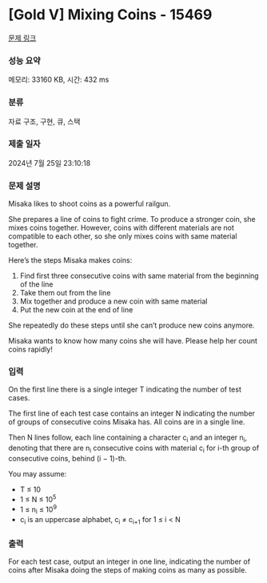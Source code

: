# [Gold V] Mixing Coins - 15469 

[문제 링크](https://www.acmicpc.net/problem/15469) 

### 성능 요약

메모리: 33160 KB, 시간: 432 ms

### 분류

자료 구조, 구현, 큐, 스택

### 제출 일자

2024년 7월 25일 23:10:18

### 문제 설명

<p>Misaka likes to shoot coins as a powerful railgun.</p>

<p>She prepares a line of coins to fight crime. To produce a stronger coin, she mixes coins together. However, coins with different materials are not compatible to each other, so she only mixes coins with same material together.</p>

<p>Here’s the steps Misaka makes coins:</p>

<ol>
	<li>Find first three consecutive coins with same material from the beginning of the line</li>
	<li>Take them out from the line</li>
	<li>Mix together and produce a new coin with same material</li>
	<li>Put the new coin at the end of line</li>
</ol>

<p>She repeatedly do these steps until she can’t produce new coins anymore.</p>

<p>Misaka wants to know how many coins she will have. Please help her count coins rapidly!</p>

### 입력 

 <p>On the first line there is a single integer T indicating the number of test cases.</p>

<p>The first line of each test case contains an integer N indicating the number of groups of consecutive coins Misaka has. All coins are in a single line.</p>

<p>Then N lines follow, each line containing a character c<sub>i</sub> and an integer n<sub>i</sub>, denoting that there are n<sub>i</sub> consecutive coins with material c<sub>i</sub> for i-th group of consecutive coins, behind (i − 1)-th.</p>

<p>You may assume:</p>

<ul>
	<li>T ≤ 10</li>
	<li>1 ≤ N ≤ 10<sup>5</sup></li>
	<li>1 ≤ n<sub>i</sub> ≤ 10<sup>9</sup></li>
	<li>c<sub>i</sub> is an uppercase alphabet, c<sub>i</sub> ≠ c<sub>i+1</sub> for 1 ≤ i < N</li>
</ul>

### 출력 

 <p>For each test case, output an integer in one line, indicating the number of coins after Misaka doing the steps of making coins as many as possible.</p>

